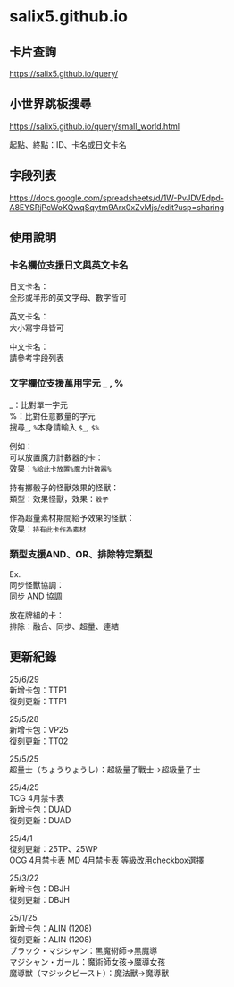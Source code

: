 # salix5.github.io

## 卡片查詢
<https://salix5.github.io/query/>

## 小世界跳板搜尋
<https://salix5.github.io/query/small_world.html>

起點、終點：ID、卡名或日文卡名

## 字段列表
<https://docs.google.com/spreadsheets/d/1W-PvJDVEdpd-A8EYSRjPcWoKQwqSqytm9Arx0xZvMjs/edit?usp=sharing>


## 使用說明

### 卡名欄位支援日文與英文卡名  
日文卡名：  
全形或半形的英文字母、數字皆可

英文卡名：  
大小寫字母皆可

中文卡名：  
請參考字段列表

### 文字欄位支援萬用字元 \_ , %  
\_：比對單一字元  
%：比對任意數量的字元  
搜尋`_`, `%`本身請輸入 `$_`, `$%`

例如：  
可以放置魔力計數器的卡：  
效果：`%給此卡放置%魔力計數器%`

持有擲骰子的怪獸效果的怪獸：  
類型：效果怪獸，效果：`骰子`

作為超量素材期間給予效果的怪獸：  
效果：`持有此卡作為素材`

### 類型支援AND、OR、排除特定類型
Ex.  
同步怪獸協調：  
同步 AND 協調  

放在牌組的卡：  
排除：融合、同步、超量、連結  


## 更新紀錄
25/6/29  
新增卡包：TTP1  
復刻更新：TTP1

25/5/28  
新增卡包：VP25  
復刻更新：TT02

25/5/25  
超量士（ちょうりょうし）：超級量子戰士→超級量子士

25/4/25  
TCG 4月禁卡表  
新增卡包：DUAD  
復刻更新：DUAD  

25/4/1  
復刻更新：25TP、25WP  
OCG 4月禁卡表
MD 4月禁卡表
等級改用checkbox選擇

25/3/22  
新增卡包：DBJH  
復刻更新：DBJH

25/1/25  
新增卡包：ALIN (1208)  
復刻更新：ALIN (1208)  
ブラック・マジシャン：黑魔術師→黑魔導  
マジシャン・ガール：魔術師女孩→魔導女孩  
魔導獣（マジックビースト）：魔法獸→魔導獸
